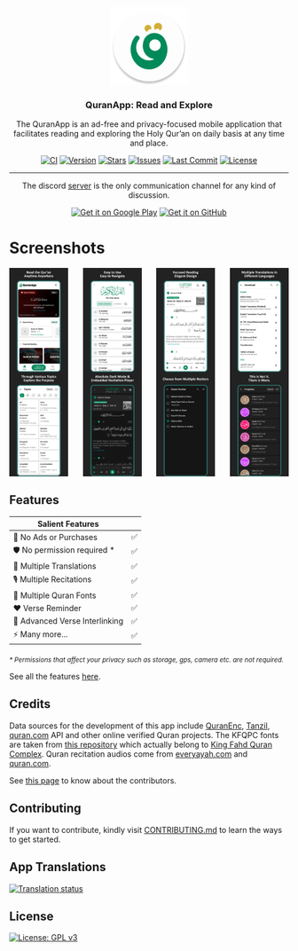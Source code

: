 <div align="center">

<img src="/app/src/main/res/mipmap-xxxhdpi/icon_launcher_round.png" alt='QuranApp logo' height="140"/>

### QuranApp: Read and Explore

The QuranApp is an ad-free and privacy-focused mobile application that facilitates reading and exploring the Holy Qur’an on daily basis at any time and place.

[![CI](https://github.com/AlfaazPlus/QuranApp/actions/workflows/ci.yml/badge.svg)](https://github.com/AlfaazPlus/QuranApp/actions/workflows/ci.yml)
[![Version](https://img.shields.io/github/v/release/AlfaazPlus/QuranApp?include_prereleases&sort=semver&color=025e3e&style=flat-square)](https://github.com/AlfaazPlus/QuranApp/releases/latest)
[![Stars](https://img.shields.io/github/stars/AlfaazPlus/QuranApp?color=025e3e&style=flat-square)](https://github.com/AlfaazPlus/QuranApp/stargazers)
[![Issues](https://img.shields.io/github/issues/AlfaazPlus/QuranApp?color=025e3e&style=flat-square)](https://github.com/AlfaazPlus/QuranApp/issues)
[![Last Commit](https://img.shields.io/github/last-commit/AlfaazPlus/QuranApp?color=025e3e&style=flat-square)](https://github.com/AlfaazPlus/QuranApp/commits/master)
[![License](https://img.shields.io/github/license/AlfaazPlus/QuranApp?color=025e3e&style=flat-square)](https://github.com/AlfaazPlus/QuranApp/blob/master/LICENSE)

<hr />

The discord [server](https://discord.com/invite/vtutnwzxRb) is the only communication channel for any kind of discussion.

[<img src="https://play.google.com/intl/en_us/badges/static/images/badges/en_badge_web_generic.png"
alt='Get it on Google Play'
height="80">](https://play.google.com/store/apps/details?id=com.quranapp.android)
[<img src="https://user-images.githubusercontent.com/69304392/148696068-0cfea65d-b18f-4685-82b5-329a330b1c0d.png"
      alt='Get it on GitHub'
      height="80">](https://github.com/alfaazplus/quranapp/releases/latest)
</div>

<div align="left">

# Screenshots

<div style="width:100%; display:flex; justify-content:space-between;">
    <img src="/repo_assets/screenshots/screenshot1.jpg" alt='Screenshot 1' width='21%' />
    <img src="/repo_assets/screenshots/screenshot2.jpg" alt='Screenshot 2' width='21%' />
    <img src="/repo_assets/screenshots/screenshot3.jpg" alt='Screenshot 3' width='21%' />
    <img src="/repo_assets/screenshots/screenshot4.jpg" alt='Screenshot 4' width='21%' />
</div>
<div style="width:100%; display:flex; justify-content:space-between;">
    <img src="/repo_assets/screenshots/screenshot5.jpg" alt='Screenshot 5' width='21%' />
    <img src="/repo_assets/screenshots/screenshot6.jpg" alt='Screenshot 6' width='21%' />
    <img src="/repo_assets/screenshots/screenshot7.jpg" alt='Screenshot 7' width='21%' />
    <img src="/repo_assets/screenshots/screenshot8.jpg" alt='Screenshot 8' width='21%' />
</div>

## Features

| Salient Features               |     |
|--------------------------------|-----|
| 🚫 No Ads or Purchases         | ✅   |
| 🛡️ No permission required *     | ✅   |
| 📙 Multiple Translations       | ✅   |
| 🎙️ Multiple Recitations       | ✅   |
| 🎨 Multiple Quran Fonts        | ✅   |
| ❤️ Verse Reminder               | ✅   |
| 🔗 Advanced Verse Interlinking | ✅   |
| ⚡ Many more...                 | ✅   |
      
<sub>_* Permissions that affect your privacy such as storage, gps, camera etc. are not required._</sub>
      
See all the features [here](/FEATURES.md).

## Credits

Data sources for the development of this app include [QuranEnc](https://quranenc.com/en/home), [Tanzil](https://tanzil.net/), [quran.com](https://quran.com/) API and other online verified Quran projects. The KFQPC fonts are taken from [this repository](https://github.com/mustafa0x/qpc-fonts) which actually belong to [King Fahd Quran Complex](https://qurancomplex.gov.sa/). Quran recitation audios come from [everyayah.com](https://everyayah.com/) and [quran.com](https://quran.com/).

See [this page](/CONTRIBUTORS.md) to know about the contributors.

## Contributing

If you want to contribute, kindly visit [CONTRIBUTING.md](/CONTRIBUTING.md) to learn the ways to get started.

## App Translations
<a href="https://hosted.weblate.org/projects/QuranApp/#languages">
<img src="https://hosted.weblate.org/widgets/QuranApp/-/horizontal-auto.svg" alt="Translation status" />
</a>

## License

[![License: GPL v3](https://img.shields.io/badge/License-GPLv3-blue.svg)](/LICENSE)

</div>
